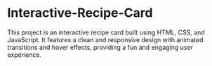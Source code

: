 # Interactive-Recipe-Card
This project is an interactive recipe card built using HTML, CSS, and JavaScript. It features a clean and responsive design with animated transitions and hover effects, providing a fun and engaging user experience.
